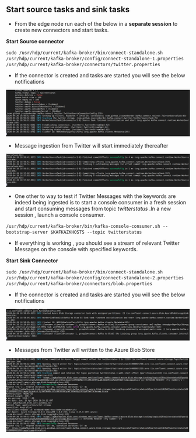 ## Start source tasks and sink tasks 

- From the edge node  run each of the below in a **separate session** to create new connectors and start tasks.  

**Start Source connector** 
```
sudo /usr/hdp/current/kafka-broker/bin/connect-standalone.sh /usr/hdp/current/kafka-broker/config/connect-standalone-1.properties /usr/hdp/current/kafka-broker/connectors/twitter.properties
```
- If the connector is created and tasks are started you will see the below notifications

![HDInsight Kafka Connect](https://github.com/arnabganguly/Kafkaconnect/blob/master/images/pic21.png)


- Message ingestion from Twitter will start immediately thereafter 

![HDInsight Kafka Connect](https://github.com/arnabganguly/Kafkaconnect/blob/master/images/pic22.png)

- One other to way to test if Twitter Messages with the keywords are indeed being ingested is to start a console consumer in a fresh session and start consuming messages from topic *twitterstatus* .In a new session , launch a console consumer. 

```
/usr/hdp/current/kafka-broker/bin/kafka-console-consumer.sh --bootstrap-server $KAFKAZKHOSTS --topic twitterstatus 
```
- If everything is working , you should see a stream of relevant Twitter Messages on the console with specified keywords. 


**Start Sink Connector**

```
sudo /usr/hdp/current/kafka-broker/bin/connect-standalone.sh /usr/hdp/current/kafka-broker/config/connect-standalone-2.properties /usr/hdp/current/kafka-broker/connectors/blob.properties
```

- If the connector is created and tasks are started you will see the below notifications

![HDInsight Kafka Connect](https://github.com/arnabganguly/Kafkaconnect/blob/master/images/pic23.png)

- Messages from Twitter will written to the Azure Blob Store 

![HDInsight Kafka Connect](https://github.com/arnabganguly/Kafkaconnect/blob/master/images/pic24.png)
<!--stackedit_data:
eyJoaXN0b3J5IjpbLTM3MDc4MjA4MCwxOTQ5MjMzNzI0LC0xOD
gwNDgwOTU5LDc2NDQxNzUwNiwtMTEzODAzMTQwNiw2MzQzMDE4
MzYsMTg5NzczMDIwNiwxMDcyNTA5OTUxXX0=
-->
